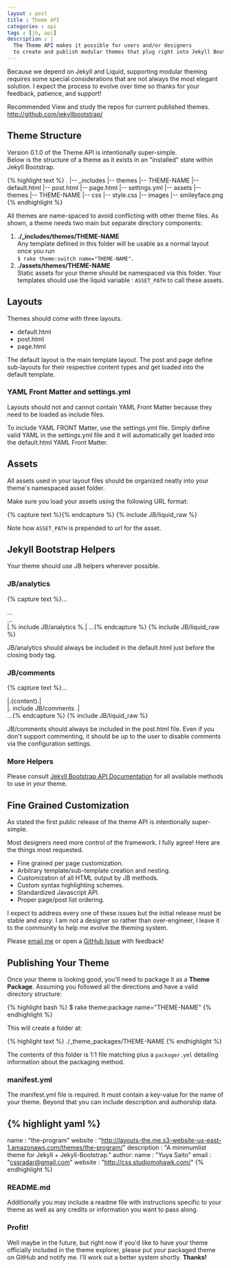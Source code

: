 ```yaml
---
layout : post
title : Theme API
categories : api
tags : [jb, api]
description : |
  The Theme API makes it possible for users and/or designers
  to create and publish modular themes that plug right into Jekyll Bootstrap.
---
```


Because we depend on Jekyll and Liquid, supporting modular theming requires 
some special considerations that are not always the most elegant solution.
I expect the process to evolve over time so thanks for your feedback, patience, and support!

<span class="label notice">Recommended</span>
View and study the repos for current published themes. <http://github.com/jekyllbootstrap/>

## Theme Structure

Version 0.1.0 of the Theme API is intentionally super-simple.    
Below is the structure of a theme as it exists in an "installed" state
within Jekyll Bootstrap.

{% highlight text %}
.
|-- _includes
    |-- themes
        |-- THEME-NAME
            |-- default.html
            |-- post.html
            |-- page.html
            |-- settings.yml
|-- assets
    |-- themes
        |-- THEME-NAME
            |-- css
                |-- style.css
            |-- images
                |-- smileyface.png
{% endhighlight %}



All themes are name-spaced to avoid conflicting with other theme files.
As shown, a theme needs two main but separate directory components:

1. **./\_includes/themes/THEME-NAME**  
  Any template defined in this folder will be usable as a normal layout once you run     
  `$ rake theme:switch name="THEME-NAME"`.
1. **./assets/themes/THEME-NAME**  
  Static assets for your theme should be namespaced via this folder.
  Your templates should use the liquid variable : `ASSET_PATH` to call these assets.

## Layouts 

Themes should come with three layouts.

- default.html
- post.html
- page.html

The default layout is the main template layout.
The post and page define sub-layouts for their respective content types and get loaded into the default template.

### YAML Front Matter and settings.yml

Layouts should not and cannot contain YAML Front Matter
because they need to be loaded as include files.

To include YAML FRONT Matter, use the settings.yml file.
Simply define valid YAML in the settings.yml file and it will automatically get
loaded into the default.html YAML Front Matter.

## Assets

All assets used in your layout files should be organized neatly into
your theme's namespaced asset folder.

Make sure you load your assets using the following URL format:

{% capture text %}<link rel="stylesheet" href="|.{ASSET_PATH}.|/css/style.css" type="text/css" media="screen" charset="utf-8">{% endcapture %}
{% include JB/liquid_raw %}

Note how `ASSET_PATH` is prepended to url for the asset.


## Jekyll Bootstrap Helpers

Your theme should use JB helpers wherever possible.

### JB/analytics

{% capture text %}...
<body>
  <div id="sidebar"> ... </div>
  <div id="main">
    ...
  </div>
  |.% include JB/analytics %.|
</body>
...{% endcapture %}
{% include JB/liquid_raw %}

JB/analytics should always be included in the default.html just before the closing body tag.

### JB/comments

{% capture text %}...
  <div id="post">
    |.{content}.|
  </div>
  <div class="comments">
    |. include JB/comments .|
  </div>  
...{% endcapture %}
{% include JB/liquid_raw %}

JB/comments should always be included in the post.html file.
Even if you don't support commenting, it should be up to the user to disable comments
via the configuration settings.

### More Helpers

Please consult [Jekyll Bootstrap API Documentation](/api/bootstrap-api.html)
for all available methods to use in your theme.


## Fine Grained Customization

As stated the first public release of the theme API is intentionally super-simple.

Most designers need more control of the framework. I fully agree! Here are the things most requested.

- Fine grained per page customization.
- Arbitrary template/sub-template creation and nesting.
- Customization of all HTML output by JB methods.
- Custom syntax highlighting schemes.
- Standardized Javascript API.
- Proper page/post list ordering.

I expect to address every one of these issues but the initial release
must be stable and _easy_. I am not a designer so rather than over-engineer, I leave it
to the community to help me evolve the theming system.

Please [email me](mailto:plusjade@gmail.com) or open a [GitHub Issue](http://github.com/plusjade/jekyll-bootstrap/issues) with feedback!

## Publishing Your Theme

Once your theme is looking good, you'll need to package it as a **Theme Package**.
Assuming you followed all the directions and have a valid directory structure:

{% highlight bash %}
$ rake theme:package name="THEME-NAME"
{% endhighlight %}
    
    
This will create a folder at:

{% highlight text %}
./_theme_packages/THEME-NAME
{% endhighlight %}
    
    
The contents of this folder is 1:1 file matching plus a `packager.yml` detailing information
about the packaging method.

### manifest.yml

The manifest.yml file is required. It must contain a key-value for the name of your theme.
Beyond that you can include description and authorship data.

{% highlight yaml %}
---
name : "the-program"
website :  "http://layouts-the.me.s3-website-us-east-1.amazonaws.com/themes/the-program/"
description :  "A minimumlist theme for Jekyll + Jekyll-Bootstrap."
author:
  name : "Yuya Saito"
  email : "cssradar@gmail.com"
  website : "http://css.studiomohawk.com/"
{% endhighlight %}

      
      
### README.md

Additionally you may include a readme file with instructions specific to your theme
as well as any credits or information you want to pass along.      


### Profit!

Well maybe in the future, but right now if you'd like to have your theme officially
included in the theme explorer, please put your packaged theme on GitHub and notify me.
I'll work out a better system shortly. **Thanks!**
